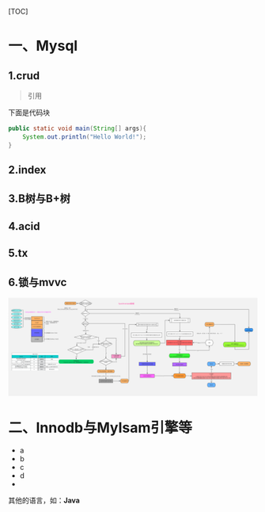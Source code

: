[TOC]



# 一、Mysql

## 1.crud

> 引用  

下面是代码块

```java
public static void main(String[] args){
	System.out.println("Hello World!");
}
```



## 2.index

## 3.B树与B+树

## 4.acid

## 5.tx

## 6.锁与mvvc

![synchronized原理](https://raw.githubusercontent.com/PheonixHkbxoic/PhDocs/master/imgs/synchronized%E5%8E%9F%E7%90%86.png?token=AD35JJNRHDXMQEH4T5C4YMK6SF2HU)

# 二、Innodb与MyIsam引擎等

- a
- b
- c
- d
- 

其他的语言，如：**Java**